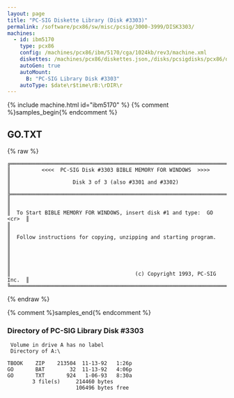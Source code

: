 ```yaml
---
layout: page
title: "PC-SIG Diskette Library (Disk #3303)"
permalink: /software/pcx86/sw/misc/pcsig/3000-3999/DISK3303/
machines:
  - id: ibm5170
    type: pcx86
    config: /machines/pcx86/ibm/5170/cga/1024kb/rev3/machine.xml
    diskettes: /machines/pcx86/diskettes.json,/disks/pcsigdisks/pcx86/diskettes.json
    autoGen: true
    autoMount:
      B: "PC-SIG Library Disk #3303"
    autoType: $date\r$time\rB:\rDIR\r
---
```


{% include machine.html id="ibm5170" %}
{% comment %}samples_begin{% endcomment %}

## GO.TXT

{% raw %}
```
╔═════════════════════════════════════════════════════════════════════════╗
║          <<<<  PC-SIG Disk #3303 BIBLE MEMORY FOR WINDOWS  >>>>         ║
║                    Disk 3 of 3 (also #3301 and #3302)                   ║
╠═════════════════════════════════════════════════════════════════════════╣
║                                                                         ║
║  To Start BIBLE MEMORY FOR WINDOWS, insert disk #1 and type:  GO  <cr>  ║
║                                                                         ║
║  Follow instructions for copying, unzipping and starting program.       ║
║                                                                         ║
║                                                                         ║
║                                        (c) Copyright 1993, PC-SIG Inc.  ║
╚═════════════════════════════════════════════════════════════════════════╝
```
{% endraw %}

{% comment %}samples_end{% endcomment %}

### Directory of PC-SIG Library Disk #3303

     Volume in drive A has no label
     Directory of A:\

    TBOOK    ZIP    213504  11-13-92   1:26p
    GO       BAT        32  11-13-92   4:06p
    GO       TXT       924   1-06-93   8:30a
            3 file(s)     214460 bytes
                          106496 bytes free
